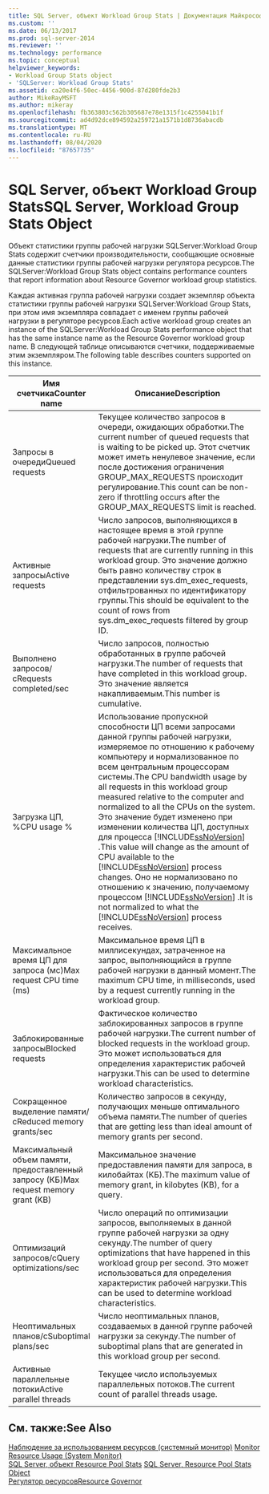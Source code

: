 ```yaml
---
title: SQL Server, объект Workload Group Stats | Документация Майкрософт
ms.custom: ''
ms.date: 06/13/2017
ms.prod: sql-server-2014
ms.reviewer: ''
ms.technology: performance
ms.topic: conceptual
helpviewer_keywords:
- Workload Group Stats object
- 'SQLServer: Workload Group Stats'
ms.assetid: ca20e4f6-50ec-4456-900d-87d280fde2b3
author: MikeRayMSFT
ms.author: mikeray
ms.openlocfilehash: fb363803c562b305687e78e1315f1c4255041b1f
ms.sourcegitcommit: ad4d92dce894592a259721a1571b1d8736abacdb
ms.translationtype: MT
ms.contentlocale: ru-RU
ms.lasthandoff: 08/04/2020
ms.locfileid: "87657735"
---
```

# <a name="sql-server-workload-group-stats-object"></a><span data-ttu-id="42234-102">SQL Server, объект Workload Group Stats</span><span class="sxs-lookup"><span data-stu-id="42234-102">SQL Server, Workload Group Stats Object</span></span>
  <span data-ttu-id="42234-103">Объект статистики группы рабочей нагрузки SQLServer:Workload Group Stats содержит счетчики производительности, сообщающие основные данные статистики группы рабочей нагрузки регулятора ресурсов.</span><span class="sxs-lookup"><span data-stu-id="42234-103">The SQLServer:Workload Group Stats object contains performance counters that report information about Resource Governor workload group statistics.</span></span>  
  
 <span data-ttu-id="42234-104">Каждая активная группа рабочей нагрузки создает экземпляр объекта статистики группы рабочей нагрузки SQLServer:Workload Group Stats, при этом имя экземпляра совпадает с именем группы рабочей нагрузки в регуляторе ресурсов.</span><span class="sxs-lookup"><span data-stu-id="42234-104">Each active workload group creates an instance of the SQLServer:Workload Group Stats performance object that has the same instance name as the Resource Governor workload group name.</span></span> <span data-ttu-id="42234-105">В следующей таблице описываются счетчики, поддерживаемые этим экземпляром.</span><span class="sxs-lookup"><span data-stu-id="42234-105">The following table describes counters supported on this instance.</span></span>  
  
|<span data-ttu-id="42234-106">Имя счетчика</span><span class="sxs-lookup"><span data-stu-id="42234-106">Counter name</span></span>|<span data-ttu-id="42234-107">Описание</span><span class="sxs-lookup"><span data-stu-id="42234-107">Description</span></span>|  
|------------------|-----------------|  
|<span data-ttu-id="42234-108">Запросы в очереди</span><span class="sxs-lookup"><span data-stu-id="42234-108">Queued requests</span></span>|<span data-ttu-id="42234-109">Текущее количество запросов в очереди, ожидающих обработки.</span><span class="sxs-lookup"><span data-stu-id="42234-109">The current number of queued requests that is waiting to be picked up.</span></span> <span data-ttu-id="42234-110">Этот счетчик может иметь ненулевое значение, если после достижения ограничения GROUP_MAX_REQUESTS происходит регулирование.</span><span class="sxs-lookup"><span data-stu-id="42234-110">This count can be non-zero if throttling occurs after the GROUP_MAX_REQUESTS limit is reached.</span></span>|  
|<span data-ttu-id="42234-111">Активные запросы</span><span class="sxs-lookup"><span data-stu-id="42234-111">Active requests</span></span>|<span data-ttu-id="42234-112">Число запросов, выполняющихся в настоящее время в этой группе рабочей нагрузки.</span><span class="sxs-lookup"><span data-stu-id="42234-112">The number of requests that are currently running in this workload group.</span></span> <span data-ttu-id="42234-113">Это значение должно быть равно количеству строк в представлении sys.dm_exec_requests, отфильтрованных по идентификатору группы.</span><span class="sxs-lookup"><span data-stu-id="42234-113">This should be equivalent to the count of rows from sys.dm_exec_requests filtered by group ID.</span></span>|  
|<span data-ttu-id="42234-114">Выполнено запросов/с</span><span class="sxs-lookup"><span data-stu-id="42234-114">Requests completed/sec</span></span>|<span data-ttu-id="42234-115">Число запросов, полностью обработанных в группе рабочей нагрузки.</span><span class="sxs-lookup"><span data-stu-id="42234-115">The number of requests that have completed in this workload group.</span></span> <span data-ttu-id="42234-116">Это значение является накапливаемым.</span><span class="sxs-lookup"><span data-stu-id="42234-116">This number is cumulative.</span></span>|  
|<span data-ttu-id="42234-117">Загрузка ЦП, %</span><span class="sxs-lookup"><span data-stu-id="42234-117">CPU usage %</span></span>|<span data-ttu-id="42234-118">Использование пропускной способности ЦП всеми запросами данной группы рабочей нагрузки, измеряемое по отношению к рабочему компьютеру и нормализованное по всем центральным процессорам системы.</span><span class="sxs-lookup"><span data-stu-id="42234-118">The CPU bandwidth usage by all requests in this workload group measured relative to the computer and normalized to all the CPUs on the system.</span></span> <span data-ttu-id="42234-119">Это значение будет изменено при изменении количества ЦП, доступных для процесса [!INCLUDE[ssNoVersion](../../includes/ssnoversion-md.md)] .</span><span class="sxs-lookup"><span data-stu-id="42234-119">This value will change as the amount of CPU available to the [!INCLUDE[ssNoVersion](../../includes/ssnoversion-md.md)] process changes.</span></span> <span data-ttu-id="42234-120">Оно не нормализовано по отношению к значению, получаемому процессом [!INCLUDE[ssNoVersion](../../includes/ssnoversion-md.md)] .</span><span class="sxs-lookup"><span data-stu-id="42234-120">It is not normalized to what the [!INCLUDE[ssNoVersion](../../includes/ssnoversion-md.md)] process receives.</span></span>|  
|<span data-ttu-id="42234-121">Максимальное время ЦП для запроса (мс)</span><span class="sxs-lookup"><span data-stu-id="42234-121">Max request CPU time (ms)</span></span>|<span data-ttu-id="42234-122">Максимальное время ЦП в миллисекундах, затраченное на запрос, выполняющийся в группе рабочей нагрузки в данный момент.</span><span class="sxs-lookup"><span data-stu-id="42234-122">The maximum CPU time, in milliseconds, used by a request currently running in the workload group.</span></span>|  
|<span data-ttu-id="42234-123">Заблокированные запросы</span><span class="sxs-lookup"><span data-stu-id="42234-123">Blocked requests</span></span>|<span data-ttu-id="42234-124">Фактическое количество заблокированных запросов в группе рабочей нагрузки.</span><span class="sxs-lookup"><span data-stu-id="42234-124">The current number of blocked requests in the workload group.</span></span> <span data-ttu-id="42234-125">Это может использоваться для определения характеристик рабочей нагрузки.</span><span class="sxs-lookup"><span data-stu-id="42234-125">This can be used to determine workload characteristics.</span></span>|  
|<span data-ttu-id="42234-126">Сокращенное выделение памяти/с</span><span class="sxs-lookup"><span data-stu-id="42234-126">Reduced memory grants/sec</span></span>|<span data-ttu-id="42234-127">Количество запросов в секунду, получающих меньше оптимального объема памяти.</span><span class="sxs-lookup"><span data-stu-id="42234-127">The number of queries that are getting less than ideal amount of memory grants per second.</span></span>|  
|<span data-ttu-id="42234-128">Максимальный объем памяти, предоставленный запросу (КБ)</span><span class="sxs-lookup"><span data-stu-id="42234-128">Max request memory grant (KB)</span></span>|<span data-ttu-id="42234-129">Максимальное значение предоставления памяти для запроса, в килобайтах (КБ).</span><span class="sxs-lookup"><span data-stu-id="42234-129">The maximum value of memory grant, in kilobytes (KB), for a query.</span></span>|  
|<span data-ttu-id="42234-130">Оптимизаций запросов/с</span><span class="sxs-lookup"><span data-stu-id="42234-130">Query optimizations/sec</span></span>|<span data-ttu-id="42234-131">Число операций по оптимизации запросов, выполняемых в данной группе рабочей нагрузки за одну секунду.</span><span class="sxs-lookup"><span data-stu-id="42234-131">The number of query optimizations that have happened in this workload group per second.</span></span> <span data-ttu-id="42234-132">Это может использоваться для определения характеристик рабочей нагрузки.</span><span class="sxs-lookup"><span data-stu-id="42234-132">This can be used to determine workload characteristics.</span></span>|  
|<span data-ttu-id="42234-133">Неоптимальных планов/с</span><span class="sxs-lookup"><span data-stu-id="42234-133">Suboptimal plans/sec</span></span>|<span data-ttu-id="42234-134">Число неоптимальных планов, создаваемых в данной группе рабочей нагрузки за секунду.</span><span class="sxs-lookup"><span data-stu-id="42234-134">The number of suboptimal plans that are generated in this workload group per second.</span></span>|  
|<span data-ttu-id="42234-135">Активные параллельные потоки</span><span class="sxs-lookup"><span data-stu-id="42234-135">Active parallel threads</span></span>|<span data-ttu-id="42234-136">Текущее число используемых параллельных потоков.</span><span class="sxs-lookup"><span data-stu-id="42234-136">The current count of parallel threads usage.</span></span>|  
  
## <a name="see-also"></a><span data-ttu-id="42234-137">См. также:</span><span class="sxs-lookup"><span data-stu-id="42234-137">See Also</span></span>  
 <span data-ttu-id="42234-138">[Наблюдение за использованием ресурсов (системный монитор)](monitor-resource-usage-system-monitor.md) </span><span class="sxs-lookup"><span data-stu-id="42234-138">[Monitor Resource Usage &#40;System Monitor&#41;](monitor-resource-usage-system-monitor.md) </span></span>  
 <span data-ttu-id="42234-139">[SQL Server, объект Resource Pool Stats](sql-server-resource-pool-stats-object.md) </span><span class="sxs-lookup"><span data-stu-id="42234-139">[SQL Server, Resource Pool Stats Object](sql-server-resource-pool-stats-object.md) </span></span>  
 [<span data-ttu-id="42234-140">Регулятор ресурсов</span><span class="sxs-lookup"><span data-stu-id="42234-140">Resource Governor</span></span>](../resource-governor/resource-governor.md)  
  
  
